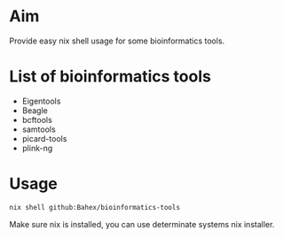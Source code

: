 # Aim
Provide easy nix shell usage for some bioinformatics tools.

# List of bioinformatics tools
- Eigentools
- Beagle
- bcftools
- samtools
- picard-tools
- plink-ng

# Usage

```bash
nix shell github:Bahex/bioinformatics-tools
```

Make sure nix is installed, you can use determinate systems nix installer.
